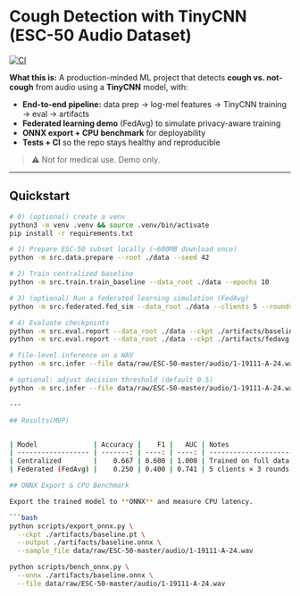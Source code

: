 # Cough Detection with TinyCNN (ESC-50 Audio Dataset)

[![CI](https://github.com/jaidoescode/cough-detection-tinycnn/actions/workflows/ci.yml/badge.svg)](https://github.com/jaidoescode/cough-detection-tinycnn/actions/workflows/ci.yml)


**What this is:** A production-minded ML project that detects **cough vs. not-cough** from audio using a **TinyCNN** model, with:
- **End-to-end pipeline:** data prep → log-mel features → TinyCNN training → eval → artifacts
- **Federated learning demo** (FedAvg) to simulate privacy-aware training
- **ONNX export + CPU benchmark** for deployability
- **Tests + CI** so the repo stays healthy and reproducible

> ⚠️ Not for medical use. Demo only.

---

## Quickstart

```bash
# 0) (optional) create a venv
python3 -m venv .venv && source .venv/bin/activate
pip install -r requirements.txt

# 1) Prepare ESC-50 subset locally (~600MB download once)
python -m src.data.prepare --root ./data --seed 42

# 2) Train centralized baseline
python -m src.train.train_baseline --data_root ./data --epochs 10

# 3) (optional) Run a federated learning simulation (FedAvg)
python -m src.federated.fed_sim --data_root ./data --clients 5 --rounds 3 --local_epochs 1

# 4) Evaluate checkpoints
python -m src.eval.report --data_root ./data --ckpt ./artifacts/baseline.pt
python -m src.eval.report --data_root ./data --ckpt ./artifacts/fedavg.pt

# file-level inference on a WAV
python -m src.infer --file data/raw/ESC-50-master/audio/1-19111-A-24.wav --ckpt ./artifacts/baseline.pt

# optional: adjust decision threshold (default 0.5)
python -m src.infer --file data/raw/ESC-50-master/audio/1-19111-A-24.wav --ckpt ./artifacts/baseline.pt --threshold 0.7

---

## Results(MVP)


| Model              | Accuracy |    F1 |   AUC | Notes                               |
| ------------------ | -------: | ----: | ----: | ----------------------------------- |
| Centralized        |    0.667 | 0.600 | 1.000 | Trained on full data centrally      |
| Federated (FedAvg) |    0.250 | 0.400 | 0.741 | 5 clients × 3 rounds, 1 local epoch |

## ONNX Export & CPU Benchmark

Export the trained model to **ONNX** and measure CPU latency.

```bash
python scripts/export_onnx.py \
  --ckpt ./artifacts/baseline.pt \
  --output ./artifacts/baseline.onnx \
  --sample_file data/raw/ESC-50-master/audio/1-19111-A-24.wav

python scripts/bench_onnx.py \
  --onnx ./artifacts/baseline.onnx \
  --file data/raw/ESC-50-master/audio/1-19111-A-24.wav
